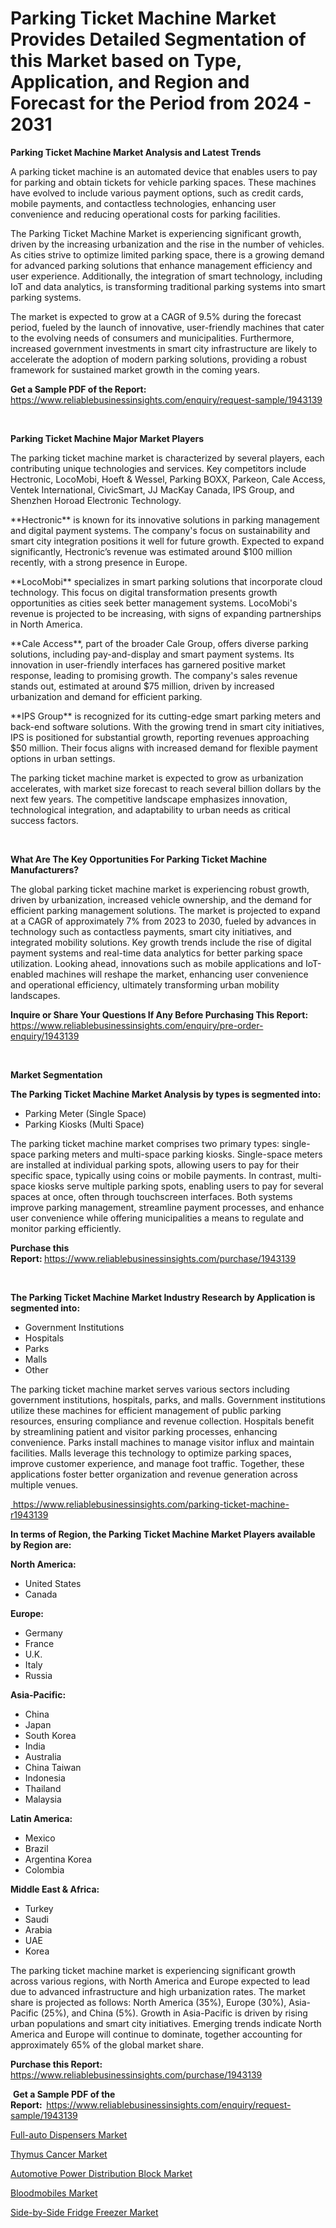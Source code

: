 <p><h1>Parking Ticket Machine Market Provides Detailed Segmentation of this Market based on Type, Application, and Region and Forecast for the Period from 2024 - 2031</h1></p><p><strong>Parking Ticket Machine Market Analysis and Latest Trends</strong></p>
<p><p>A parking ticket machine is an automated device that enables users to pay for parking and obtain tickets for vehicle parking spaces. These machines have evolved to include various payment options, such as credit cards, mobile payments, and contactless technologies, enhancing user convenience and reducing operational costs for parking facilities. </p><p>The Parking Ticket Machine Market is experiencing significant growth, driven by the increasing urbanization and the rise in the number of vehicles. As cities strive to optimize limited parking space, there is a growing demand for advanced parking solutions that enhance management efficiency and user experience. Additionally, the integration of smart technology, including IoT and data analytics, is transforming traditional parking systems into smart parking systems.</p><p>The market is expected to grow at a CAGR of 9.5% during the forecast period, fueled by the launch of innovative, user-friendly machines that cater to the evolving needs of consumers and municipalities. Furthermore, increased government investments in smart city infrastructure are likely to accelerate the adoption of modern parking solutions, providing a robust framework for sustained market growth in the coming years.</p></p>
<p><strong>Get a Sample PDF of the Report:&nbsp;</strong> <a href="https://www.reliablebusinessinsights.com/enquiry/request-sample/1943139?utm_campaign=39&utm_medium=2&utm_source=Github&utm_content=ia&utm_term=03112024&utm_id=parking-ticket-machine">https://www.reliablebusinessinsights.com/enquiry/request-sample/1943139</a></p>
<p>&nbsp;</p>
<p><strong>Parking Ticket Machine Major Market Players</strong></p>
<p><p>The parking ticket machine market is characterized by several players, each contributing unique technologies and services. Key competitors include Hectronic, LocoMobi, Hoeft & Wessel, Parking BOXX, Parkeon, Cale Access, Ventek International, CivicSmart, JJ MacKay Canada, IPS Group, and Shenzhen Horoad Electronic Technology.</p><p>**Hectronic** is known for its innovative solutions in parking management and digital payment systems. The company's focus on sustainability and smart city integration positions it well for future growth. Expected to expand significantly, Hectronic’s revenue was estimated around $100 million recently, with a strong presence in Europe.</p><p>**LocoMobi** specializes in smart parking solutions that incorporate cloud technology. This focus on digital transformation presents growth opportunities as cities seek better management systems. LocoMobi's revenue is projected to be increasing, with signs of expanding partnerships in North America.</p><p>**Cale Access**, part of the broader Cale Group, offers diverse parking solutions, including pay-and-display and smart payment systems. Its innovation in user-friendly interfaces has garnered positive market response, leading to promising growth. The company's sales revenue stands out, estimated at around $75 million, driven by increased urbanization and demand for efficient parking.</p><p>**IPS Group** is recognized for its cutting-edge smart parking meters and back-end software solutions. With the growing trend in smart city initiatives, IPS is positioned for substantial growth, reporting revenues approaching $50 million. Their focus aligns with increased demand for flexible payment options in urban settings.</p><p>The parking ticket machine market is expected to grow as urbanization accelerates, with market size forecast to reach several billion dollars by the next few years. The competitive landscape emphasizes innovation, technological integration, and adaptability to urban needs as critical success factors.</p></p>
<p>&nbsp;</p>
<p><strong>What Are The Key Opportunities For Parking Ticket Machine Manufacturers?</strong></p>
<p><p>The global parking ticket machine market is experiencing robust growth, driven by urbanization, increased vehicle ownership, and the demand for efficient parking management solutions. The market is projected to expand at a CAGR of approximately 7% from 2023 to 2030, fueled by advances in technology such as contactless payments, smart city initiatives, and integrated mobility solutions. Key growth trends include the rise of digital payment systems and real-time data analytics for better parking space utilization. Looking ahead, innovations such as mobile applications and IoT-enabled machines will reshape the market, enhancing user convenience and operational efficiency, ultimately transforming urban mobility landscapes.</p></p>
<p><strong>Inquire or Share Your Questions If Any Before Purchasing This Report:</strong> <a href="https://www.reliablebusinessinsights.com/enquiry/pre-order-enquiry/1943139?utm_campaign=39&utm_medium=2&utm_source=Github&utm_content=ia&utm_term=03112024&utm_id=parking-ticket-machine">https://www.reliablebusinessinsights.com/enquiry/pre-order-enquiry/1943139</a></p>
<p>&nbsp;</p>
<p><strong>Market Segmentation</strong></p>
<p><strong>The Parking Ticket Machine Market Analysis by types is segmented into:</strong></p>
<p><ul><li>Parking Meter (Single Space)</li><li>Parking Kiosks (Multi Space)</li></ul></p>
<p><p>The parking ticket machine market comprises two primary types: single-space parking meters and multi-space parking kiosks. Single-space meters are installed at individual parking spots, allowing users to pay for their specific space, typically using coins or mobile payments. In contrast, multi-space kiosks serve multiple parking spots, enabling users to pay for several spaces at once, often through touchscreen interfaces. Both systems improve parking management, streamline payment processes, and enhance user convenience while offering municipalities a means to regulate and monitor parking efficiently.</p></p>
<p><strong>Purchase this Report:&nbsp;</strong><a href="https://www.reliablebusinessinsights.com/purchase/1943139?utm_campaign=39&utm_medium=2&utm_source=Github&utm_content=ia&utm_term=03112024&utm_id=parking-ticket-machine">https://www.reliablebusinessinsights.com/purchase/1943139</a></p>
<p>&nbsp;</p>
<p><strong>The Parking Ticket Machine Market Industry Research by Application is segmented into:</strong></p>
<p><ul><li>Government Institutions</li><li>Hospitals</li><li>Parks</li><li>Malls</li><li>Other</li></ul></p>
<p><p>The parking ticket machine market serves various sectors including government institutions, hospitals, parks, and malls. Government institutions utilize these machines for efficient management of public parking resources, ensuring compliance and revenue collection. Hospitals benefit by streamlining patient and visitor parking processes, enhancing convenience. Parks install machines to manage visitor influx and maintain facilities. Malls leverage this technology to optimize parking spaces, improve customer experience, and manage foot traffic. Together, these applications foster better organization and revenue generation across multiple venues.</p></p>
<p><a href="https://www.reliablebusinessinsights.com/parking-ticket-machine-r1943139?utm_campaign=39&utm_medium=2&utm_source=Github&utm_content=ia&utm_term=03112024&utm_id=parking-ticket-machine">&nbsp;https://www.reliablebusinessinsights.com/parking-ticket-machine-r1943139</a></p>
<p><strong>In terms of Region, the Parking Ticket Machine Market Players available by Region are:</strong></p>
<p>
    <p> <strong> North America: </strong>
        <ul>
            <li>United States</li>
            <li>Canada</li>
        </ul>
        </p> 
    <p> <strong> Europe: </strong>
        <ul>
            <li>Germany</li>
            <li>France</li>
            <li>U.K.</li>
            <li>Italy</li>
            <li>Russia</li>
        </ul>
        </p> 
    <p> <strong> Asia-Pacific: </strong>
        <ul>
            <li>China</li>
            <li>Japan</li>
            <li>South Korea</li>
            <li>India</li>
            <li>Australia</li>
            <li>China Taiwan</li>
            <li>Indonesia</li>
            <li>Thailand</li>
            <li>Malaysia</li>
        </ul>
        </p> 
    <p> <strong> Latin America: </strong>
        <ul>
            <li>Mexico</li>
            <li>Brazil</li>
            <li>Argentina Korea</li>
            <li>Colombia</li>
        </ul>
        </p> 
    <p> <strong> Middle East & Africa: </strong>
        <ul>
            <li>Turkey</li>
            <li>Saudi</li>
            <li>Arabia</li>
            <li>UAE</li>
            <li>Korea</li>
        </ul>
    </p>
    </p>
<p><p>The parking ticket machine market is experiencing significant growth across various regions, with North America and Europe expected to lead due to advanced infrastructure and high urbanization rates. The market share is projected as follows: North America (35%), Europe (30%), Asia-Pacific (25%), and China (5%). Growth in Asia-Pacific is driven by rising urban populations and smart city initiatives. Emerging trends indicate North America and Europe will continue to dominate, together accounting for approximately 65% of the global market share.</p></p>
<p><strong>Purchase this Report: </strong><a href="https://www.reliablebusinessinsights.com/purchase/1943139?utm_campaign=39&utm_medium=2&utm_source=Github&utm_content=ia&utm_term=03112024&utm_id=parking-ticket-machine">https://www.reliablebusinessinsights.com/purchase/1943139</a></p>
<p>&nbsp;<strong>Get a Sample PDF of the Report:&nbsp;&nbsp;</strong><a href="https://www.reliablebusinessinsights.com/enquiry/request-sample/1943139?utm_campaign=39&utm_medium=2&utm_source=Github&utm_content=ia&utm_term=03112024&utm_id=parking-ticket-machine">https://www.reliablebusinessinsights.com/enquiry/request-sample/1943139</a></p>
<p><strong></strong></p>
<p><p><a href="https://www.linkedin.com/pulse/global-full-auto-dispensers-market-trends-insights-growth-o5qce?utm_campaign=39&utm_medium=2&utm_source=Github&utm_content=ia&utm_term=03112024&utm_id=parking-ticket-machine">Full-auto Dispensers Market</a></p><p><a href="https://issuu.com/reportprime-2/docs/thymus-cancer-market-size-2030.pptx_8b87071f44ba2b?utm_campaign=39&utm_medium=2&utm_source=Github&utm_content=ia&utm_term=03112024&utm_id=parking-ticket-machine">Thymus Cancer Market</a></p><p><a href="https://github.com/bramarquesw0f/Market-Research-Report-List-1/blob/main/automotive-power-distribution-block-market.md?utm_campaign=39&utm_medium=2&utm_source=Github&utm_content=ia&utm_term=03112024&utm_id=parking-ticket-machine">Automotive Power Distribution Block Market</a></p><p><a href="https://github.com/birroctaymonyj/Market-Research-Report-List-1/blob/main/bloodmobiles-market.md?utm_campaign=39&utm_medium=2&utm_source=Github&utm_content=ia&utm_term=03112024&utm_id=parking-ticket-machine">Bloodmobiles Market</a></p><p><a href="https://www.linkedin.com/pulse/global-side-by-side-fridge-freezer-market-landscape-future-poxbe?utm_campaign=39&utm_medium=2&utm_source=Github&utm_content=ia&utm_term=03112024&utm_id=parking-ticket-machine">Side-by-Side Fridge Freezer Market</a></p></p>